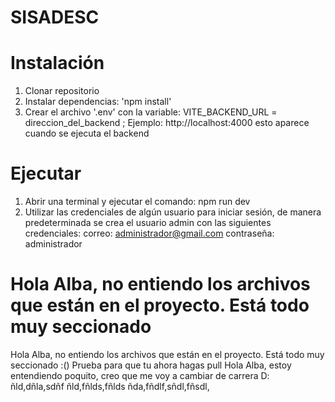# SISADESC

# Instalación
1. Clonar repositorio
2. Instalar dependencias: 'npm install'
3. Crear el archivo '.env' con la variable:
   VITE_BACKEND_URL = direccion_del_backend ; Ejemplo: http://localhost:4000 esto aparece cuando se ejecuta el backend

# Ejecutar
1. Abrir una terminal y ejecutar el comando: npm run dev
2. Utilizar las credenciales de algún usuario para iniciar sesión, de manera predeterminada se crea el usuario admin con las siguientes credenciales:
   correo: administrador@gmail.com
   contraseña: administrador

  # Hola Alba, no entiendo los archivos que están en el proyecto. Está todo muy seccionado
   Hola Alba, no entiendo los archivos que están en el proyecto. Está todo muy seccionado :()
   Prueba para que tu ahora hagas pull
   Hola Alba, estoy entendiendo poquito, creo que me voy a cambiar de carrera D:
   ñld,dñla,sdñf
   ñld,fñlds,fñlds
   ñda,fñdlf,sñdl,fñsdl,